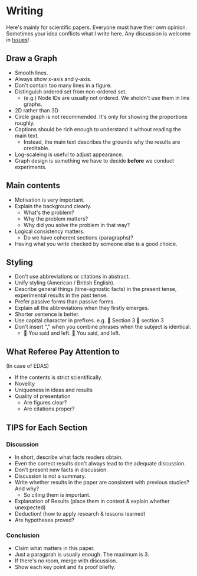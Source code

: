 Writing
===============

Here's mainly for scientific papers.
Everyone must have their own opinion.
Sometimes your idea conflicts what I write here.
Any discussion is welcome in [Issues](https://github.com/tarohi24/notebooks/issues)!


## Draw a Graph
- Smooth lines.
- Always show x-axis and y-axis.
- Don't contain too many lines in a figure.
- Distinguish ordered set from non-ordered set.
  - (e.g.) Node IDs are usually not ordered. We sholdn't use them in line graphs.
- 2D rather than 3D
- Circle graph is not recommended. It's only for showing the proportions roughly.
- Captions should be rich enough to understand it without reading the main text.
  - Instead, the main text describes the grounds why the results are creditable.
- Log-scaleing is useful to adjust appearance.
- Graph design is something we have to decide **before** we conduct experiments.


## Main contents
- Motivation is very important.
- Explain the background clearly.
  - What's the problem?
  - Why the problem matters?
  - Why did you solve the problem in that way?
- Logical consistency matters.
  - Do we have coherent sections (paragraphs)?
- Having what you write checked by someone else is a good choice.

## Styling
- Don't use abbreviations or citations in abstract.
- Unify styling (American / British English).
- Describe general things (time-agnostic facts) in the present tense, experimental results in the past tense.
- Prefer passive forms than passive forms.
- Explain all the abbreviations when they firstly emerges.
- Shorter sentence is better.
- Use capital character in prefixes. e.g. 🙆 Section 3 🙅 section 3
- Don't insert "," when you combine phrases when the subject is identical.
  - 🙆 You said and left. 🙅 You said, and left. 


## What Referee Pay Attention to
(In case of EDAS)
- If the contents is strict scientifically.
- Novelity
- Uniqueness in ideas and results
- Quality of presentation
  - Are figures clear?
  - Are citations proper?


## TIPS for Each Section

### Discussion
- In short, describe what facts readers obtain.
- Even the correct results don't always lead to the adequate discussion.
- Don't present new facts in discussion.
- Discussion is not a summary.
- Write whether results in the paper are consistent with previous studies? And why?
  - So citing them is important.
- Explanation of Results (place them in context & explain whether unexpected)
- Deduction! (how to apply research & lessons learned)
- Are hypotheses proved?

### Conclusion
- Claim what matters in this paper.
- Just a paragprah is usually enough. The maximum is 3.
- If there's no room, merge with discussion.
- Show each key point and its proof bliefly.
